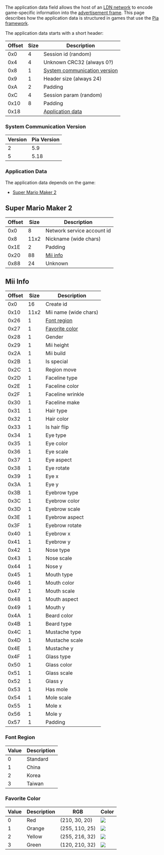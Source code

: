 The application data field allows the host of an [LDN network](LDN-Protocol) to encode game-specific information into the [advertisement frame](LDN-Protocol#advertisement-frame). This page describes how the application data is structured in games that use the [Pia framework](Pia-Overview).

The application data starts with a short header:

| Offset | Size | Description |
| --- | --- | --- |
| 0x0 | 4 | Session id (random) |
| 0x4 | 4 | Unknown CRC32 (always 0?) |
| 0x8 | 1 | [System communication version](#system-communication-version) |
| 0x9 | 1 | Header size (always 24) |
| 0xA | 2 | Padding |
| 0xC | 4 | Session param (random) |
| 0x10 | 8 | Padding |
| 0x18 | | [Application data](#application-data) |

### System Communication Version
| Version | Pia Version |
| --- | --- |
| 2 | 5.9 |
| 5 | 5.18 |

### Application Data
The application data depends on the game:

* [Super Mario Maker 2](#super-mario-maker-2)

## Super Mario Maker 2
| Offset | Size | Description |
| --- | --- | --- |
| 0x0 | 8 | Network service account id |
| 0x8 | 11x2 | Nickname (wide chars) |
| 0x1E | 2 | Padding |
| 0x20 | 88 | [Mii info](#mii-info) |
| 0x88 | 24 | Unknown |

## Mii Info
| Offset | Size | Description |
| --- | --- | --- |
| 0x0 | 16 | Create id |
| 0x10 | 11x2 | Mii name (wide chars) |
| 0x26 | 1 | [Font region](#font-region) |
| 0x27 | 1 | [Favorite color](#favorite-color) |
| 0x28 | 1 | Gender |
| 0x29 | 1 | Mii height |
| 0x2A | 1 | Mii build |
| 0x2B | 1 | Is special |
| 0x2C | 1 | Region move |
| 0x2D | 1 | Faceline type |
| 0x2E | 1 | Faceline color |
| 0x2F | 1 | Faceline wrinkle |
| 0x30 | 1 | Faceline make |
| 0x31 | 1 | Hair type |
| 0x32 | 1 | Hair color |
| 0x33 | 1 | Is hair flip |
| 0x34 | 1 | Eye type |
| 0x35 | 1 | Eye color |
| 0x36 | 1 | Eye scale |
| 0x37 | 1 | Eye aspect |
| 0x38 | 1 | Eye rotate |
| 0x39 | 1 | Eye x |
| 0x3A | 1 | Eye y |
| 0x3B | 1 | Eyebrow type |
| 0x3C | 1 | Eyebrow color |
| 0x3D | 1 | Eyebrow scale |
| 0x3E | 1 | Eyebrow aspect |
| 0x3F | 1 | Eyebrow rotate |
| 0x40 | 1 | Eyebrow x |
| 0x41 | 1 | Eyebrow y |
| 0x42 | 1 | Nose type |
| 0x43 | 1 | Nose scale |
| 0x44 | 1 | Nose y |
| 0x45 | 1 | Mouth type |
| 0x46 | 1 | Mouth color |
| 0x47 | 1 | Mouth scale |
| 0x48 | 1 | Mouth aspect |
| 0x49 | 1 | Mouth y |
| 0x4A | 1 | Beard color |
| 0x4B | 1 | Beard type |
| 0x4C | 1 | Mustache type |
| 0x4D | 1 | Mustache scale |
| 0x4E | 1 | Mustache y |
| 0x4F | 1 | Glass type |
| 0x50 | 1 | Glass color |
| 0x51 | 1 | Glass scale |
| 0x52 | 1 | Glass y |
| 0x53 | 1 | Has mole |
| 0x54 | 1 | Mole scale |
| 0x55 | 1 | Mole x |
| 0x56 | 1 | Mole y |
| 0x57 | 1 | Padding |

### Font Region
| Value | Description |
| --- | --- |
| 0 | Standard |
| 1 | China |
| 2 | Korea |
| 3 | Taiwan |

### Favorite Color
| Value | Description | RGB | Color |
| --- | --- | --- | --- |
| 0 | Red | (210, 30, 20) | ![](https://www.dropbox.com/s/r1eb19w7e0wvmz6/red.png?raw=1) |
| 1 | Orange | (255, 110, 25) | ![](https://www.dropbox.com/s/m61lzymcjwyc7lm/orange.png?raw=1) |
| 2 | Yellow | (255, 216, 32) | ![](https://www.dropbox.com/s/vgk9p19nwwir4u9/yellow.png?raw=1) |
| 3 | Green | (120, 210, 32) | ![](https://www.dropbox.com/s/gc7fyolrw2tdcf2/green.png?raw=1) |
